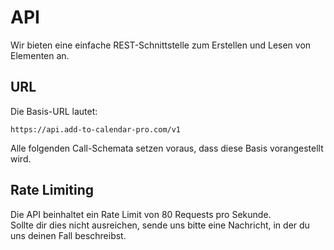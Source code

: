# API

Wir bieten eine einfache REST-Schnittstelle zum Erstellen und Lesen von Elementen an.

## URL

Die Basis-URL lautet:

```
https://api.add-to-calendar-pro.com/v1
```

Alle folgenden Call-Schemata setzen voraus, dass diese Basis vorangestellt wird.

## Rate Limiting

Die API beinhaltet ein Rate Limit von 80 Requests pro Sekunde.  
Sollte dir dies nicht ausreichen, sende uns bitte eine Nachricht, in der du uns deinen Fall beschreibst.